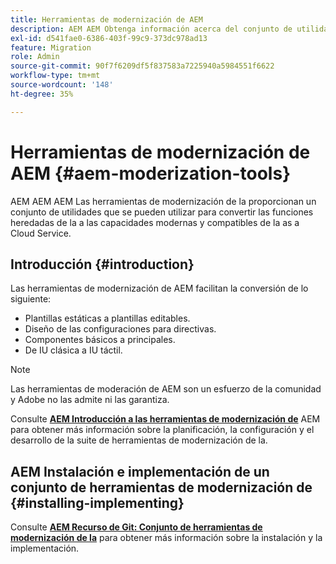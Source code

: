 ```yaml
---
title: Herramientas de modernización de AEM
description: AEM AEM Obtenga información acerca del conjunto de utilidades que se pueden utilizar para convertir las funciones de la versión heredada a las funciones modernas y compatibles de la versión as a Cloud Service de la.
exl-id: d541fae0-6386-403f-99c9-373dc978ad13
feature: Migration
role: Admin
source-git-commit: 90f7f6209df5f837583a7225940a5984551f6622
workflow-type: tm+mt
source-wordcount: '148'
ht-degree: 35%

---
```


# Herramientas de modernización de AEM {#aem-moderization-tools}

AEM AEM AEM Las herramientas de modernización de la proporcionan un conjunto de utilidades que se pueden utilizar para convertir las funciones heredadas de la a las capacidades modernas y compatibles de la as a Cloud Service.


## Introducción {#introduction}

Las herramientas de modernización de AEM facilitan la conversión de lo siguiente:

* Plantillas estáticas a plantillas editables.
* Diseño de las configuraciones para directivas.
* Componentes básicos a principales.
* De IU clásica a IU táctil.

>[!NOTE]
>Las herramientas de moderación de AEM son un esfuerzo de la comunidad y Adobe no las admite ni las garantiza.

Consulte **[AEM Introducción a las herramientas de modernización de](https://opensource.adobe.com/aem-modernize-tools/)** AEM para obtener más información sobre la planificación, la configuración y el desarrollo de la suite de herramientas de modernización de la.

## AEM Instalación e implementación de un conjunto de herramientas de modernización de {#installing-implementing}

Consulte **[AEM Recurso de Git: Conjunto de herramientas de modernización de la](https://github.com/adobe/aem-modernize-tools)** para obtener más información sobre la instalación y la implementación.
